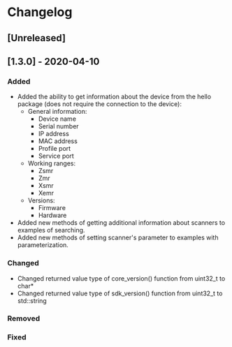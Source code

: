 # Changelog

## [Unreleased]

## [1.3.0] - 2020-04-10
### Added
- Added the ability to get information about the device from the hello package 
(does not require the connection to the device):
  - General information:
    * Device name
    * Serial number
    * IP address
    * MAC address
    * Profile port
    * Service port
  - Working ranges:
    * Zsmr
    * Zmr
    * Xsmr
    * Xemr
  - Versions:
    * Firmware
    * Hardware
- Added new methods of getting additional information about scanners to examples of searching.
- Added new methods of setting scanner's parameter to examples with parameterization.

### Changed
- Changed returned value type of core_version() function from uint32_t to char*
- Changed returned value type of sdk_version() function from uint32_t to std::string


### Removed

### Fixed